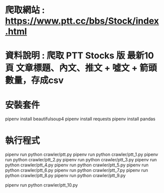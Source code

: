 # 爬取網站 : https://www.ptt.cc/bbs/Stock/index.html
# 資料說明 : 爬取 PTT Stocks 版 最新10頁 文章標題、內文、推文 + 噓文 + 箭頭數量，存成csv


# 安裝套件
pipenv install beautifulsoup4
pipenv install requests
pipenv install pandas

# 執行程式
pipenv run python crawler/ptt.py
pipenv run python crawler/ptt_1.py
pipenv run python crawler/ptt_2.py
pipenv run python crawler/ptt_3.py
pipenv run python crawler/ptt_4.py
pipenv run python crawler/ptt_5.py
pipenv run python crawler/ptt_6.py
pipenv run python crawler/ptt_7.py
pipenv run python crawler/ptt_8.py
pipenv run python crawler/ptt_9.py

pipenv run python crawler/ptt_10.py